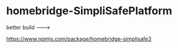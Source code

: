 # homebridge-SimpliSafePlatform

better build ---> 

https://www.npmjs.com/package/homebridge-simplisafe3

